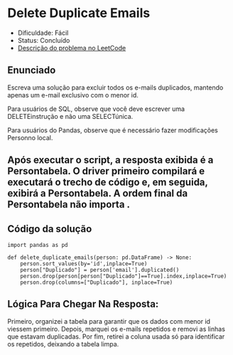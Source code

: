 # Delete Duplicate Emails

- Dificuldade: Fácil
- Status: Concluído
- [Descrição do problema no LeetCode](https://leetcode.com/problems/delete-duplicate-emails/)

## Enunciado
Escreva uma solução para excluir todos os e-mails duplicados, mantendo apenas um e-mail exclusivo com o menor id.

Para usuários de SQL, observe que você deve escrever uma DELETEinstrução e não uma SELECTúnica.

Para usuários do Pandas, observe que é necessário fazer modificações Personno local.

Após executar o script, a resposta exibida é a Persontabela. O driver primeiro compilará e executará o trecho de código e, em seguida, exibirá a Persontabela. A ordem final da Persontabela não importa .
---

## Código da solução

```
import pandas as pd

def delete_duplicate_emails(person: pd.DataFrame) -> None:
    person.sort_values(by='id',inplace=True)
    person["Duplicado"] = person['email'].duplicated() 
    person.drop(person[person["Duplicado"]==True].index,inplace=True)
    person.drop(columns=["Duplicado"], inplace=True)
```
## Lógica Para Chegar Na Resposta:

Primeiro, organizei a tabela para garantir que os dados com menor id viessem primeiro.
Depois, marquei os e-mails repetidos e removi as linhas que estavam duplicadas.
Por fim, retirei a coluna usada só para identificar os repetidos, deixando a tabela limpa.
